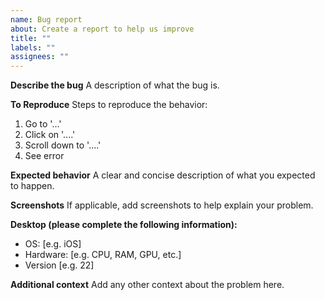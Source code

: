 ```yaml
---
name: Bug report
about: Create a report to help us improve
title: ""
labels: ""
assignees: ""
---
```


**Describe the bug**
A description of what the bug is.

**To Reproduce**
Steps to reproduce the behavior:

1. Go to '...'
2. Click on '....'
3. Scroll down to '....'
4. See error

**Expected behavior**
A clear and concise description of what you expected to happen.

**Screenshots**
If applicable, add screenshots to help explain your problem.

**Desktop (please complete the following information):**

- OS: [e.g. iOS]
- Hardware: [e.g. CPU, RAM, GPU, etc.]
- Version [e.g. 22]

**Additional context**
Add any other context about the problem here.
